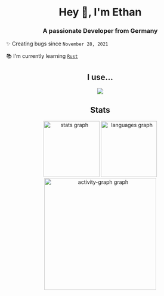 <div align="center">

# Hey 👋, I'm Ethan</h1>

### A passionate Developer from Germany</h3>

<p align="left">✨ Creating bugs since <code>November 28, 2021</code></p>
<p align="left">📚 I'm currently learning <a href="https://www.rust-lang.org"><code>Rust</code></a></p>

## I use...

[![](https://skillicons.dev/icons?i=html,css,sass,tailwind,js,ts,bun,nodejs,npm,yarn,electron,elysia,discordjs,vite,react,py,django,flask,ruby,lua,java,cs,c,rust,bevy,tauri,mysql,md,bots,discord,atom,vscode,git,github,gitlab,obsidian,blender,windows,linux,mint,raspberrypi&perline=11&theme=dark)](https://skillicons.dev)

## Stats

   <div align="center">
      <img src="https://github-readme-stats.vercel.app/api?username=FurStaku&hide_title=false&hide_rank=false&show_icons=true&include_all_commits=true&count_private=true&disable_animations=false&theme=material-palenight&locale=en&hide_border=true&order=1" height="150" alt="stats graph"  />
      <img src="https://github-readme-stats.vercel.app/api/top-langs?username=FurStaku&locale=en&hide_title=false&layout=compact&card_width=320&langs_count=5&theme=material-palenight&hide_border=true&order=2" height="150" alt="languages graph"  />
      <img src="https://github-readme-activity-graph.vercel.app/graph?username=FurStaku&radius=16&theme=material-palenight&area=true&order=5&hide_border=true&hide_title=true" height="300" alt="activity-graph graph"  />
   </div>
</div>
